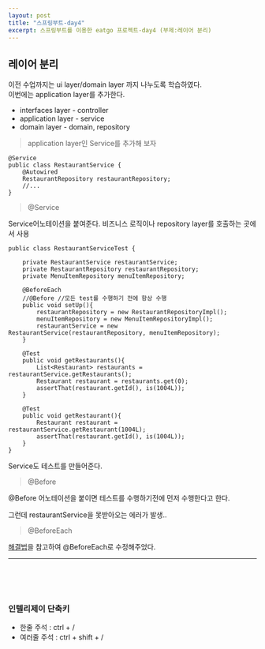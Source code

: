 ```yaml
---
layout: post
title: "스프링부트-day4"
excerpt: 스프링부트를 이용한 eatgo 프로젝트-day4 (부제:레이어 분리)
---
```


<h2>레이어 분리</h2>
이전 수업까지는 ui layer/domain layer 까지 나누도록 학습하였다.<br>
이번에는 application layer를 추가한다.
 
* interfaces layer - controller
* application layer - service
* domain layer - domain, repository

 
> application layer인 Service를 추가해 보자

```
@Service
public class RestaurantService {
    @Autowired
    RestaurantRepository restaurantRepository;
    //...
}
```

> @Service

Service어노테이션을 붙여준다.
비즈니스 로직이나 repository layer를 호출하는 곳에서 사용

```
public class RestaurantServiceTest {

    private RestaurantService restaurantService;
    private RestaurantRepository restaurantRepository;
    private MenuItemRepository menuItemRepository;

    @BeforeEach
    //@Before //모든 test를 수행하기 전에 항상 수행
    public void setUp(){
        restaurantRepository = new RestaurantRepositoryImpl();
        menuItemRepository = new MenuItemRepositoryImpl();
        restaurantService = new RestaurantService(restaurantRepository, menuItemRepository);
    }

    @Test
    public void getRestaurants(){
        List<Restaurant> restaurants = restaurantService.getRestaurants();
        Restaurant restaurant = restaurants.get(0);
        assertThat(restaurant.getId(), is(1004L));
    }

    @Test
    public void getRestaurant(){
        Restaurant restaurant = restaurantService.getRestaurant(1004L);
        assertThat(restaurant.getId(), is(1004L));
    }
}
```

Service도 테스트를 만들어준다.

> @Before

@Before 어노테이션을 붙이면 테스트를 수행하기전에 먼저 수행한다고 한다.<br>

그런데 restaurantService을 못받아오는 에러가 발생..<br>

> @BeforeEach

[해결법](https://stackoverflow.com/questions/47383225/before-beforeclass-seems-not-working-objects-indicates-on-null)을 참고하여 @BeforeEach로 수정해주었다. 
<hr>
<br><br><br>

<h3>인텔리제이 단축키</h3>

- 한줄 주석 : ctrl + /
- 여러줄 주석 : ctrl + shift + /